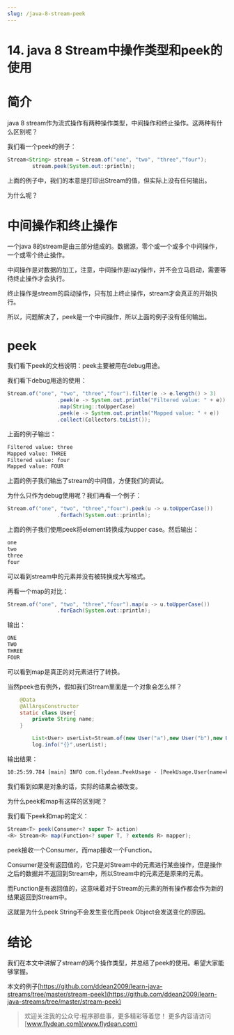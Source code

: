 ```yaml
---
slug: /java-8-stream-peek
---
```


# 14. java 8 Stream中操作类型和peek的使用

# 简介

java 8 stream作为流式操作有两种操作类型，中间操作和终止操作。这两种有什么区别呢？ 

我们看一个peek的例子：

~~~java
Stream<String> stream = Stream.of("one", "two", "three","four");
        stream.peek(System.out::println);
~~~

上面的例子中，我们的本意是打印出Stream的值，但实际上没有任何输出。

为什么呢？ 

# 中间操作和终止操作

一个java 8的stream是由三部分组成的。数据源，零个或一个或多个中间操作，一个或零个终止操作。

中间操作是对数据的加工，注意，中间操作是lazy操作，并不会立马启动，需要等待终止操作才会执行。

终止操作是stream的启动操作，只有加上终止操作，stream才会真正的开始执行。

所以，问题解决了，peek是一个中间操作，所以上面的例子没有任何输出。

# peek

我们看下peek的文档说明：peek主要被用在debug用途。

我们看下debug用途的使用：

~~~java
Stream.of("one", "two", "three","four").filter(e -> e.length() > 3)
                .peek(e -> System.out.println("Filtered value: " + e))
                .map(String::toUpperCase)
                .peek(e -> System.out.println("Mapped value: " + e))
                .collect(Collectors.toList());
~~~

上面的例子输出：

~~~txt
Filtered value: three
Mapped value: THREE
Filtered value: four
Mapped value: FOUR
~~~

上面的例子我们输出了stream的中间值，方便我们的调试。

为什么只作为debug使用呢？我们再看一个例子：

~~~java
Stream.of("one", "two", "three","four").peek(u -> u.toUpperCase())
                .forEach(System.out::println);
~~~

上面的例子我们使用peek将element转换成为upper case。然后输出：

~~~txt
one
two
three
four
~~~

可以看到stream中的元素并没有被转换成大写格式。

再看一个map的对比：

~~~java
Stream.of("one", "two", "three","four").map(u -> u.toUpperCase())
                .forEach(System.out::println);
~~~

输出：

~~~txt
ONE
TWO
THREE
FOUR
~~~

可以看到map是真正的对元素进行了转换。

当然peek也有例外，假如我们Stream里面是一个对象会怎么样？

~~~java
    @Data
    @AllArgsConstructor
    static class User{
        private String name;
    }
~~~

~~~java
        List<User> userList=Stream.of(new User("a"),new User("b"),new User("c")).peek(u->u.setName("kkk")).collect(Collectors.toList());
        log.info("{}",userList);
~~~

输出结果：

~~~txt
10:25:59.784 [main] INFO com.flydean.PeekUsage - [PeekUsage.User(name=kkk), PeekUsage.User(name=kkk), PeekUsage.User(name=kkk)]
~~~

我们看到如果是对象的话，实际的结果会被改变。

为什么peek和map有这样的区别呢？

我们看下peek和map的定义：

~~~java
Stream<T> peek(Consumer<? super T> action)
<R> Stream<R> map(Function<? super T, ? extends R> mapper);
~~~

peek接收一个Consumer，而map接收一个Function。

Consumer是没有返回值的，它只是对Stream中的元素进行某些操作，但是操作之后的数据并不返回到Stream中，所以Stream中的元素还是原来的元素。

而Function是有返回值的，这意味着对于Stream的元素的所有操作都会作为新的结果返回到Stream中。

这就是为什么peek String不会发生变化而peek Object会发送变化的原因。

# 结论

我们在本文中讲解了stream的两个操作类型，并总结了peek的使用。希望大家能够掌握。

本文的例子[https://github.com/ddean2009/learn-java-streams/tree/master/stream-peek](https://github.com/ddean2009/learn-java-streams/tree/master/stream-peek)

> 欢迎关注我的公众号:程序那些事，更多精彩等着您！
> 更多内容请访问 [www.flydean.com](www.flydean.com)






